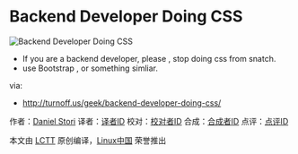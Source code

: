 Backend Developer Doing CSS
===============

![Backend Developer Doing CSS](http://turnoff.us/image/en/backend-programmer-doing-css.png)

- If you are a backend developer, please , stop doing css  from snatch.
- use Bootstrap , or something simliar.

via:
- http://turnoff.us/geek/backend-developer-doing-css/

作者：[Daniel Stori][a]
译者：[译者ID](https://github.com/译者ID)
校对：[校对者ID](https://github.com/校对者ID)
合成：[合成者ID](https://github.com/合成者ID)
点评：[点评ID](https://github.com/点评者ID)

本文由 [LCTT](https://github.com/LCTT/TranslateProject) 原创编译，[Linux中国](https://linux.cn/) 荣誉推出

[a]:http://turnoff.us/about/
